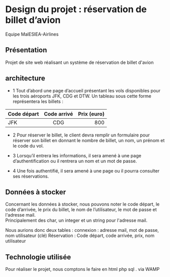 # Design du projet : réservation de billet d’avion

 Equipe MalESIEA-Airlines

## Présentation
Projet de site web réalisant un système de réservation de billet d'avion

## architecture
* 1	Tout d’abord une page d’accueil présentant les vols disponibles pour les trois aéroports JFK, CDG et DTW. Un tableau sous cette forme représentera les billets :

| Code départ	| Code arrivé	| Prix (euro) |
|-------------|:-----------:|------------:|
|     JFK     |     CDG     |     800     |

* 2 Pour réserver le billet, le client devra remplir un formulaire pour réserver son billet en donnant le nombre de billet, un nom, un prénom et le code du vol. 

* 3	Lorsqu’il entrera les informations, il sera amené à une page d’authentification ou il rentrera un nom et un mot de passe.

* 4	Une fois authentifié, il sera amené à une page ou il pourra consulter ses réservations.

## Données à stocker
Concernant les données à stocker, nous pouvons noter le code départ, le code d’arrivée, le prix du billet, le nom de l’utilisateur, le mot de passe et l'adresse mail.  
Principalement des char, un integer et un string pour l'adresse mail. 

Nous aurions donc deux tables : 
connexion : adresse mail, mot de passe, nom utilisateur (clé)
Réservation : Code départ, code arrivée, prix, nom utilisateur 

## Technologie utilisée

Pour réaliser le projet, nous comptons le faire en html php sql . via WAMP






